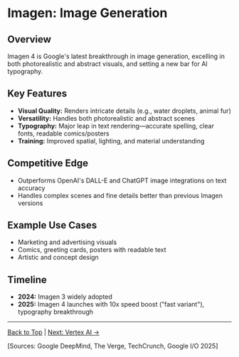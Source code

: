 # Imagen: Image Generation

## Overview
Imagen 4 is Google's latest breakthrough in image generation, excelling in both photorealistic and abstract visuals, and setting a new bar for AI typography.

## Key Features
- **Visual Quality:** Renders intricate details (e.g., water droplets, animal fur)
- **Versatility:** Handles both photorealistic and abstract scenes
- **Typography:** Major leap in text rendering—accurate spelling, clear fonts, readable comics/posters
- **Training:** Improved spatial, lighting, and material understanding

## Competitive Edge
- Outperforms OpenAI's DALL-E and ChatGPT image integrations on text accuracy
- Handles complex scenes and fine details better than previous Imagen versions

## Example Use Cases
- Marketing and advertising visuals
- Comics, greeting cards, posters with readable text
- Artistic and concept design

## Timeline
- **2024:** Imagen 3 widely adopted
- **2025:** Imagen 4 launches with 10x speed boost ("fast variant"), typography breakthrough

---

[Back to Top](./index.md) | [Next: Vertex AI →](./vertex-ai.md)

[Sources: Google DeepMind, The Verge, TechCrunch, Google I/O 2025] 